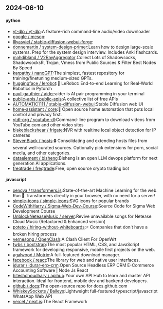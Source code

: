 ## 2024-06-10

#### python
* [yt-dlp / yt-dlp](https://github.com/yt-dlp/yt-dlp):A feature-rich command-line audio/video downloader
* [google / mesop](https://github.com/google/mesop):
* [lllyasviel / stable-diffusion-webui-forge](https://github.com/lllyasviel/stable-diffusion-webui-forge):
* [donnemartin / system-design-primer](https://github.com/donnemartin/system-design-primer):Learn how to design large-scale systems. Prep for the system design interview. Includes Anki flashcards.
* [mahdibland / V2RayAggregator](https://github.com/mahdibland/V2RayAggregator):Collect Lots of Shadowsocks, ShadowsocksR, Trojan, Vmess from Public Sources & Filter Best Nodes By Speed
* [karpathy / nanoGPT](https://github.com/karpathy/nanoGPT):The simplest, fastest repository for training/finetuning medium-sized GPTs.
* [huggingface / lerobot](https://github.com/huggingface/lerobot):🤗 LeRobot: End-to-end Learning for Real-World Robotics in Pytorch
* [paul-gauthier / aider](https://github.com/paul-gauthier/aider):aider is AI pair programming in your terminal
* [public-apis / public-apis](https://github.com/public-apis/public-apis):A collective list of free APIs
* [AUTOMATIC1111 / stable-diffusion-webui](https://github.com/AUTOMATIC1111/stable-diffusion-webui):Stable Diffusion web UI
* [home-assistant / core](https://github.com/home-assistant/core):🏡 Open source home automation that puts local control and privacy first.
* [ytdl-org / youtube-dl](https://github.com/ytdl-org/youtube-dl):Command-line program to download videos from YouTube.com and other video sites
* [blakeblackshear / frigate](https://github.com/blakeblackshear/frigate):NVR with realtime local object detection for IP cameras
* [StevenBlack / hosts](https://github.com/StevenBlack/hosts):🔒 Consolidating and extending hosts files from several well-curated sources. Optionally pick extensions for porn, social media, and other categories.
* [dataelement / bisheng](https://github.com/dataelement/bisheng):Bisheng is an open LLM devops platform for next generation AI applications.
* [freqtrade / freqtrade](https://github.com/freqtrade/freqtrade):Free, open source crypto trading bot

#### javascript
* [xenova / transformers.js](https://github.com/xenova/transformers.js):State-of-the-art Machine Learning for the web. Run 🤗 Transformers directly in your browser, with no need for a server!
* [simple-icons / simple-icons](https://github.com/simple-icons/simple-icons):SVG icons for popular brands
* [CodeWithHarry / Sigma-Web-Dev-Course](https://github.com/CodeWithHarry/Sigma-Web-Dev-Course):Source Code for Sigma Web Development Course
* [UnblockNeteaseMusic / server](https://github.com/UnblockNeteaseMusic/server):Revive unavailable songs for Netease Cloud Music (Refactored & Enhanced version)
* [poteto / hiring-without-whiteboards](https://github.com/poteto/hiring-without-whiteboards):⭐️ Companies that don't have a broken hiring process
* [vernesong / OpenClash](https://github.com/vernesong/OpenClash):A Clash Client For OpenWrt
* [twbs / bootstrap](https://github.com/twbs/bootstrap):The most popular HTML, CSS, and JavaScript framework for developing responsive, mobile first projects on the web.
* [agalwood / Motrix](https://github.com/agalwood/Motrix):A full-featured download manager.
* [facebook / react](https://github.com/facebook/react):The library for web and native user interfaces.
* [idurar / idurar-erp-crm](https://github.com/idurar/idurar-erp-crm):Open Source Headless ERP CRM E-Commerce Accounting Software | Node Js React
* [hiteshchoudhary / apihub](https://github.com/hiteshchoudhary/apihub):Your own API Hub to learn and master API interaction. Ideal for frontend, mobile dev and backend developers.
* [github / docs](https://github.com/github/docs):The open-source repo for docs.github.com
* [WhiskeySockets / Baileys](https://github.com/WhiskeySockets/Baileys):Lightweight full-featured typescript/javascript WhatsApp Web API
* [vercel / next.js](https://github.com/vercel/next.js):The React Framework
